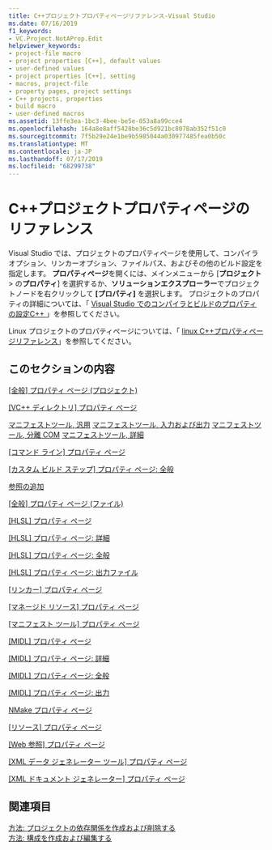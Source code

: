 ```yaml
---
title: C++プロジェクトプロパティページリファレンス-Visual Studio
ms.date: 07/16/2019
f1_keywords:
- VC.Project.NotAProp.Edit
helpviewer_keywords:
- project-file macro
- project properties [C++], default values
- user-defined values
- project properties [C++], setting
- macros, project-file
- property pages, project settings
- C++ projects, properties
- build macro
- user-defined macros
ms.assetid: 13ffe3ea-1bc3-4bee-be5e-053a8a99cce4
ms.openlocfilehash: 164a8e8aff5428be36c5d921bc8078ab352f51c0
ms.sourcegitcommit: 7f5b29e24e1be9b5985044a030977485fea0b50c
ms.translationtype: MT
ms.contentlocale: ja-JP
ms.lasthandoff: 07/17/2019
ms.locfileid: "68299738"
---
```

# <a name="c-project-property-page-reference"></a>C++プロジェクトプロパティページのリファレンス

Visual Studio では、プロジェクトのプロパティページを使用して、コンパイラオプション、リンカーオプション、ファイルパス、およびその他のビルド設定を指定します。 **プロパティページ**を開くには、メインメニューから [**プロジェクト** > の**プロパティ**] を選択するか、**ソリューションエクスプローラー**でプロジェクトノードを右クリックして **[プロパティ]** を選択します。 プロジェクトのプロパティの詳細については、「 [Visual Studio でのコンパイラとビルドのプロパティの設定C++ ](../working-with-project-properties.md)」を参照してください。

Linux プロジェクトのプロパティページについては、「 [linux C++プロパティページリファレンス](../../linux/prop-pages-linux.md)」を参照してください。

## <a name="in-this-section"></a>このセクションの内容

[[全般] プロパティ ページ (プロジェクト)](general-property-page-project.md)

[[VC++ ディレクトリ] プロパティ ページ](vcpp-directories-property-page.md)

[マニフェストツール, 汎用](general-manifest-tool-configuration-properties.md)
[マニフェストツール, 入力および出力](input-and-output-manifest-tool.md)
[マニフェストツール, 分離 COM](isolated-com-manifest-tool.md)
[マニフェストツール, 詳細](advanced-manifest-tool.md)


[[コマンド ライン] プロパティ ページ](command-line-property-pages.md)

[[カスタム ビルド ステップ] プロパティ ページ: 全般](custom-build-step-property-page-general.md)

[参照の追加](../adding-references-in-visual-cpp-projects.md)

[[全般] プロパティ ページ (ファイル)](general-property-page-file.md)





[[HLSL] プロパティ ページ](hlsl-property-pages.md)

[[HLSL] プロパティ ページ: 詳細](hlsl-property-pages-advanced.md)

[[HLSL] プロパティ ページ: 全般](hlsl-property-pages-general.md)

[[HLSL] プロパティ ページ: 出力ファイル](hlsl-property-pages-output-files.md)





[[リンカー] プロパティ ページ](linker-property-pages.md)

[[マネージド リソース] プロパティ ページ](managed-resources-property-page.md)

[[マニフェスト ツール] プロパティ ページ](manifest-tool-property-pages.md)

[[MIDL] プロパティ ページ](midl-property-pages.md)

[[MIDL] プロパティ ページ: 詳細](midl-property-pages-advanced.md)

[[MIDL] プロパティ ページ: 全般](midl-property-pages-general.md)

[[MIDL] プロパティ ページ: 出力](midl-property-pages-output.md)

[NMake プロパティ ページ](nmake-property-page.md)

[[リソース] プロパティ ページ](resources-property-pages.md)



[[Web 参照] プロパティ ページ](web-references-property-page.md)

[[XML データ ジェネレーター ツール] プロパティ ページ](xml-data-generator-tool-property-page.md)

[[XML ドキュメント ジェネレーター] プロパティ ページ](xml-document-generator-tool-property-pages.md)

## <a name="see-also"></a>関連項目

[方法: プロジェクトの依存関係を作成および削除する](/visualstudio/ide/how-to-create-and-remove-project-dependencies)<br>
[方法: 構成を作成および編集する](/visualstudio/ide/how-to-create-and-edit-configurations)
